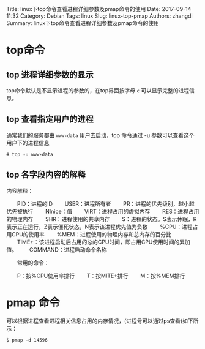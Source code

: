 Title: linux下top命令查看进程详细参数及pmap命令的使用
Date: 2017-09-14 11:32
Category: Debian
Tags: linux
Slug: linux-top-pmap
Authors: zhangdi
Summary:  linux下top命令查看进程详细参数及pmap命令的使用

# top命令

## top 进程详细参数的显示

top命令默认是不显示进程的参数的，在top界面按字母 `c` 可以显示完整的进程信息。

## top 查看指定用户的进程

通常我们的服务都由 `www-data` 用户去启动，top 命令通过 -u 参数可以查看这个用户下的进程信息

`# top -u www-data`

## top 各字段内容的解释

内容解释：

　　PID：进程的ID
　　USER：进程所有者
　　PR：进程的优先级别，越小越优先被执行
　　NInice：值
　　VIRT：进程占用的虚拟内存
　　RES：进程占用的物理内存
　　SHR：进程使用的共享内存
　　S：进程的状态。S表示休眠，R表示正在运行，Z表示僵死状态，N表示该进程优先值为负数
　　%CPU：进程占用CPU的使用率
　　%MEM：进程使用的物理内存和总内存的百分比
　　TIME+：该进程启动后占用的总的CPU时间，即占用CPU使用时间的累加值。
　　COMMAND：进程启动命令名称

　　常用的命令：

　　P：按%CPU使用率排行
　　T：按MITE+排行
　　M：按%MEM排行

# pmap 命令

可以根据进程查看进程相关信息占用的内存情况，(进程号可以通过ps查看)如下所示：

`$ pmap -d 14596`

